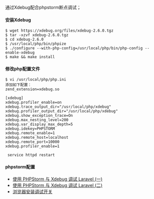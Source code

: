 通过Xdebug配合phpstorm断点调试；

#### 安装Xdebug

```shell
$ wget https://xdebug.org/files/xdebug-2.6.0.tgz
$ tar -xzvf xdebug-2.6.0.tgz
$ cd xdebug-2.6.0
$ /usr/local/php/bin/phpize
$ ./configure --with-php-config=/usr/local/php/bin/php-config --enable-xdebug
$ make && make install
```

#### 修改php配置文件

```shell
$ vi /usr/local/php/php.ini
添加如下配置：
zend_extension=xdebug.so

[xdebug]
xdebug.profiler_enable=on
xdebug.trace_output_dir="/usr/local/php/xdebug"
xdebug.profiler_output_dir="/usr/local/php/xdebug"
xdebug.show_exception_trace=On
xdebug.max_nesting_level=200
xdebug.var_display_max_depth=5
xdebug.idekey=PHPSTORM
xdebug.remote_enable=1
xdebug.remote_host=localhost
xdebug.remote_port=10000
xdebug.profiler_enable=1

 service httpd restart
```

#### phpstorm配置
- [使用 PHPStorm 与 Xdebug 调试 Laravel (一)](https://www.imooc.com/article/13589)
- [使用 PHPStorm 与 Xdebug 调试 Laravel (二)](https://www.imooc.com/article/13590)
- [浏览器安装调试开关](https://confluence.jetbrains.com/display/PhpStorm/Browser+Debugging+Extensions)
